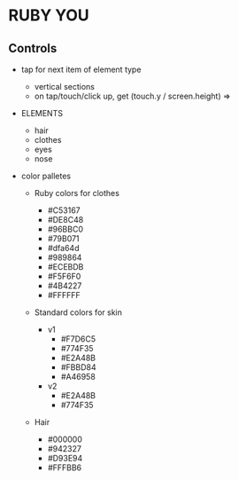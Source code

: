 # RUBY YOU


## Controls
* tap for next item of element type
  * vertical sections
  * on tap/touch/click up, get (touch.y / screen.height) =>


* ELEMENTS
  * hair
  * clothes
  * eyes
  * nose

* color palletes
  * Ruby colors for clothes
    * #C53167
    * #DE8C48
    * #96BBC0
    * #79B071
    * #dfa64d
    * #989864
    * #ECEBDB
    * #F5F6F0
    * #4B4227
    * #FFFFFF
  * Standard colors for skin
    * v1
      * #F7D6C5
      * #774F35
      * #E2A48B
      * #FBBD84
      * #A46958
    * v2
      * #E2A48B
      * #774F35

  * Hair
    * #000000
    * #942327
    * #D93E94
    * #FFFBB6
